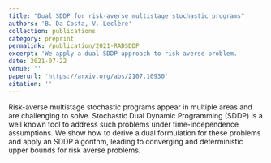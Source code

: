 ```yaml
---
title: "Dual SDDP for risk-averse multistage stochastic programs"
authors: 'B. Da Costa, V. Leclère'
collection: publications
category: preprint
permalink: /publication/2021-RADSDDP
excerpt: 'We apply a dual SDDP approach to risk averse problem.'
date: 2021-07-22
venue: ''
paperurl: 'https://arxiv.org/abs/2107.10930'
citation: ''
---
```

Risk-averse multistage stochastic programs appear in multiple areas and are challenging to solve. Stochastic Dual Dynamic Programming (SDDP) is a well known tool to address such problems under time-independence assumptions. We show how to derive a dual formulation for these problems and apply an SDDP algorithm, leading to converging and deterministic upper bounds for risk averse problems.
